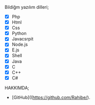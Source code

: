 Bildiğm yazılım dilleri;
- [x] Php 
- [x] Html
- [x] Css
- [x] Python
- [x] Javacsrpit
- [x] Node.js
- [x] E.js
- [x] Shell
- [x] Java
- [x] C
- [X] C++
- [X] C#

HAKKIMDA;
- [GitHub]((https://github.com/Rahibe/).
